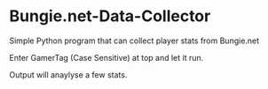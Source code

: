 # Bungie.net-Data-Collector
Simple Python program that can collect player stats from Bungie.net

Enter GamerTag (Case Sensitive) at top and let it run.

Output will anaylyse a few stats.

